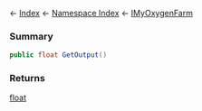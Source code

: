 ← [Index](Api-Index) ← [Namespace Index](Namespace-Index) ← [IMyOxygenFarm](SpaceEngineers.Game.ModAPI.Ingame.IMyOxygenFarm)

### Summary

```csharp
public float GetOutput()
```

### Returns

[float](https://docs.microsoft.com/en-us/dotnet/api/System.Single?view=netframework-4.6)

